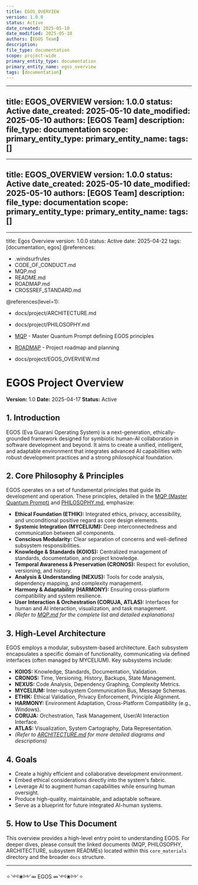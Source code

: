 ```yaml
---
title: EGOS_OVERVIEW
version: 1.0.0
status: Active
date_created: 2025-05-10
date_modified: 2025-05-10
authors: [EGOS Team]
description: 
file_type: documentation
scope: project-wide
primary_entity_type: documentation
primary_entity_name: egos_overview
tags: [documentation]
---
```

---
title: EGOS_OVERVIEW
version: 1.0.0
status: Active
date_created: 2025-05-10
date_modified: 2025-05-10
authors: [EGOS Team]
description: 
file_type: documentation
scope: 
primary_entity_type: 
primary_entity_name: 
tags: []
---

---
title: EGOS_OVERVIEW
version: 1.0.0
status: Active
date_created: 2025-05-10
date_modified: 2025-05-10
authors: [EGOS Team]
description: 
file_type: documentation
scope: 
primary_entity_type: 
primary_entity_name: 
tags: []
---

---
title: Egos Overview
version: 1.0.0
status: Active
date: 2025-04-22
tags: [documentation, egos]
@references:
- .windsurfrules
- CODE_OF_CONDUCT.md
- MQP.md
- README.md
- ROADMAP.md
- CROSSREF_STANDARD.md

@references(level=1):
  - docs/project/ARCHITECTURE.md
  - docs/project/PHILOSOPHY.md






  - [MQP](../core/MQP.md) - Master Quantum Prompt defining EGOS principles
  - [ROADMAP](../governance/migrations/processed/pt/ROADMAP.md) - Project roadmap and planning
  - docs/project/EGOS_OVERVIEW.md




# EGOS Project Overview

**Version:** 1.0
**Date:** 2025-04-17
**Status:** Active

## 1. Introduction

EGOS (Eva Guarani Operating System) is a next-generation, ethically-grounded framework designed for symbiotic human-AI collaboration in software development and beyond. It aims to create a unified, intelligent, and adaptable environment that integrates advanced AI capabilities with robust development practices and a strong philosophical foundation.

## 2. Core Philosophy & Principles

EGOS operates on a set of fundamental principles that guide its development and operation. These principles, detailed in the [MQP (Master Quantum Prompt)](MQP.md) and [PHILOSOPHY.md](PHILOSOPHY.md), emphasize:

*   **Ethical Foundation (ETHIK):** Integrated ethics, privacy, accessibility, and unconditional positive regard as core design elements.
*   **Systemic Integration (MYCELIUM):** Deep interconnectedness and communication between all components.
*   **Conscious Modularity:** Clear separation of concerns and well-defined subsystem responsibilities.
*   **Knowledge & Standards (KOIOS):** Centralized management of standards, documentation, and project knowledge.
*   **Temporal Awareness & Preservation (CRONOS):** Respect for evolution, versioning, and history.
*   **Analysis & Understanding (NEXUS):** Tools for code analysis, dependency mapping, and complexity management.
*   **Harmony & Adaptability (HARMONY):** Ensuring cross-platform compatibility and system resilience.
*   **User Interaction & Orchestration (CORUJA, ATLAS):** Interfaces for human and AI interaction, visualization, and task management.
*   *(Refer to [MQP.md](MQP.md) for the complete list and detailed explanations)*

## 3. High-Level Architecture

EGOS employs a modular, subsystem-based architecture. Each subsystem encapsulates a specific domain of functionality, communicating via defined interfaces (often managed by MYCELIUM). Key subsystems include:

*   **KOIOS:** Knowledge, Standards, Documentation, Validation.
*   **CRONOS:** Time, Versioning, History, Backups, State Management.
*   **NEXUS:** Code Analysis, Dependency Graphing, Complexity Metrics.
*   **MYCELIUM:** Inter-subsystem Communication Bus, Message Schemas.
*   **ETHIK:** Ethical Validation, Privacy Enforcement, Principle Alignment.
*   **HARMONY:** Environment Adaptation, Cross-Platform Compatibility (e.g., Windows).
*   **CORUJA:** Orchestration, Task Management, User/AI Interaction Interface.
*   **ATLAS:** Visualization, System Cartography, Data Representation.
*   *(Refer to [ARCHITECTURE.md](ARCHITECTURE.md) for more detailed diagrams and descriptions)*

## 4. Goals

*   Create a highly efficient and collaborative development environment.
*   Embed ethical considerations directly into the system's fabric.
*   Leverage AI to augment human capabilities while ensuring human oversight.
*   Produce high-quality, maintainable, and adaptable software.
*   Serve as a blueprint for future integrated AI-human systems.

## 5. How to Use This Document

This overview provides a high-level entry point to understanding EGOS. For deeper dives, please consult the linked documents (MQP, PHILOSOPHY, ARCHITECTURE, subsystem READMEs) located within this `core_materials` directory and the broader `docs` structure.

---
✧༺❀༻∞ EGOS ∞༺❀༻✧